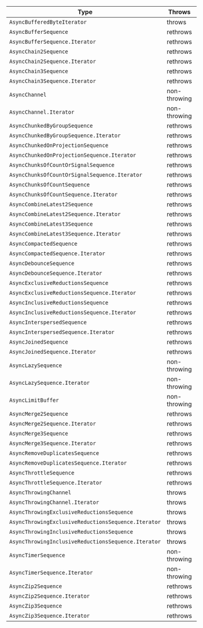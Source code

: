 | Type                                                | Throws       | Sendability |
|-----------------------------------------------------|--------------|-------------|
| `AsyncBufferedByteIterator`                         | throws       | Sendable    |
| `AsyncBufferSequence`                               | rethrows     | Conditional |
| `AsyncBufferSequence.Iterator`                      | rethrows     | Conditional |
| `AsyncChain2Sequence`                               | rethrows     | Conditional |
| `AsyncChain2Sequence.Iterator`                      | rethrows     | Conditional |
| `AsyncChain3Sequence`                               | rethrows     | Conditional |
| `AsyncChain3Sequence.Iterator`                      | rethrows     | Conditional |
| `AsyncChannel`                                      | non-throwing | Sendable    |
| `AsyncChannel.Iterator`                             | non-throwing | Sendable    |
| `AsyncChunkedByGroupSequence`                       | rethrows     | Conditional |
| `AsyncChunkedByGroupSequence.Iterator`              | rethrows     | Conditional |
| `AsyncChunkedOnProjectionSequence`                  | rethrows     | Conditional |
| `AsyncChunkedOnProjectionSequence.Iterator`         | rethrows     | Conditional |
| `AsyncChunksOfCountOrSignalSequence`                | rethrows     | Sendable    |
| `AsyncChunksOfCountOrSignalSequence.Iterator`       | rethrows     | Sendable    |
| `AsyncChunksOfCountSequence`                        | rethrows     | Conditional |
| `AsyncChunksOfCountSequence.Iterator`               | rethrows     | Conditional |
| `AsyncCombineLatest2Sequence`                       | rethrows     | Sendable    |
| `AsyncCombineLatest2Sequence.Iterator`              | rethrows     | Sendable    |
| `AsyncCombineLatest3Sequence`                       | rethrows     | Sendable    |
| `AsyncCombineLatest3Sequence.Iterator`              | rethrows     | Sendable    |
| `AsyncCompactedSequence`                            | rethrows     | Conditional |
| `AsyncCompactedSequence.Iterator`                   | rethrows     | Conditional |
| `AsyncDebounceSequence`                             | rethrows     | Sendable    |
| `AsyncDebounceSequence.Iterator`                    | rethrows     | Sendable    |
| `AsyncExclusiveReductionsSequence`                  | rethrows     | Conditional |
| `AsyncExclusiveReductionsSequence.Iterator`         | rethrows     | Conditional |
| `AsyncInclusiveReductionsSequence`                  | rethrows     | Conditional |
| `AsyncInclusiveReductionsSequence.Iterator`         | rethrows     | Conditional |
| `AsyncInterspersedSequence`                         | rethrows     | Conditional |
| `AsyncInterspersedSequence.Iterator`                | rethrows     | Conditional |
| `AsyncJoinedSequence`                               | rethrows     | Conditional |
| `AsyncJoinedSequence.Iterator`                      | rethrows     | Conditional |
| `AsyncLazySequence`                                 | non-throwing | Conditional |
| `AsyncLazySequence.Iterator`                        | non-throwing | Conditional |
| `AsyncLimitBuffer`                                  | non-throwing | Sendable    |
| `AsyncMerge2Sequence`                               | rethrows     | Sendable    |
| `AsyncMerge2Sequence.Iterator`                      | rethrows     | Sendable    |
| `AsyncMerge3Sequence`                               | rethrows     | Sendable    |
| `AsyncMerge3Sequence.Iterator`                      | rethrows     | Sendable    |
| `AsyncRemoveDuplicatesSequence`                     | rethrows     | Conditional |
| `AsyncRemoveDuplicatesSequence.Iterator`            | rethrows     | Conditional |
| `AsyncThrottleSequence`                             | rethrows     | Conditional |
| `AsyncThrottleSequence.Iterator`                    | rethrows     | Conditional |
| `AsyncThrowingChannel`                              | throws       | Sendable    |
| `AsyncThrowingChannel.Iterator`                     | throws       | Sendable    |
| `AsyncThrowingExclusiveReductionsSequence`          | throws       | Conditional |
| `AsyncThrowingExclusiveReductionsSequence.Iterator` | throws       | Conditional |
| `AsyncThrowingInclusiveReductionsSequence`          | throws       | Conditional |
| `AsyncThrowingInclusiveReductionsSequence.Iterator` | throws       | Conditional |
| `AsyncTimerSequence`                                | non-throwing | Sendable    |
| `AsyncTimerSequence.Iterator`                       | non-throwing | Sendable    |
| `AsyncZip2Sequence`                                 | rethrows     | Sendable    |
| `AsyncZip2Sequence.Iterator`                        | rethrows     | Sendable    |
| `AsyncZip3Sequence`                                 | rethrows     | Sendable    |
| `AsyncZip3Sequence.Iterator`                        | rethrows     | Sendable    |
